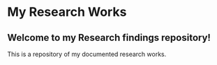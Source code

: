 # My Research Works

## Welcome to my Research findings repository!

This is a repository of my documented research works.
